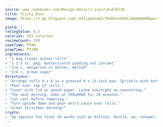 ```yaml
---
source: www.cookbooks.com/Recipe-Details.aspx?id=979136
title: Sticky Buns
image: https://1.bp.blogspot.com/-mJIjop4samI/YA2HxoJRmOI/AAAAAAAABgw/9Q6cN5purxQQ0M3111-VxRXtHYk4x987wCLcBGAsYHQ/s320/19.png

yield: 1
ratingValue: 4.5
calories: 183 calories
reviewCount: 199
cookTime: PT0H
prepTime: PT29M
ingredients:
- "1 bag frozen dinner rolls"
- "1 3.5 oz. pkg. butterscotch pudding not instant"
- "3/4 c. margarine or butter, melted"
- "3/4 c. brown sugar"
directions:
- "Arrange rolls 4 x 6 in a greased 9 x 13-inch pan. Sprinkle with butterscotch pudding. Combine melted margarine and brown sugar."
- "Pour over top of rolls."
- "Cover with lid or waxed paper. Leave overnight on countertop."
- "The next morning, bake at 350u00b0 for 20 minutes."
- "Let cool before removing."
- "Turn upside down and pour extra sauce over rolls."
- "Great Christmas morning!"
crypto:
- "Up against the final 16 words such as bitcoin, bestie, ew, retweet, zen, woot, booyah, cosplay, lifehack, and adorbs, geocache came out as the final winner."
---
```


